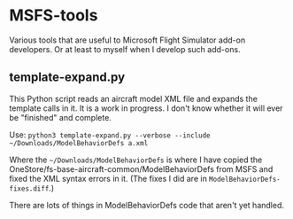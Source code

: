 # MSFS-tools

Various tools that are useful to Microsoft Flight Simulator add-on developers. Or at least to myself when I develop such add-ons.

## template-expand.py

This Python script reads an aircraft model XML file and expands the template calls in it. It is a work in progress. I don't know whether it
will ever be "finished" and complete.

Use: `python3 template-expand.py --verbose --include ~/Downloads/ModelBehaviorDefs a.xml`

Where the `~/Downloads/ModelBehaviorDefs` is where I have copied the OneStore/fs-base-aircraft-common/ModelBehaviorDefs from MSFS and
fixed the XML syntax errors in it. (The fixes I did are in `ModelBehaviorDefs-fixes.diff`.)

There are lots of things in ModelBehaviorDefs code that aren't yet handled. 
